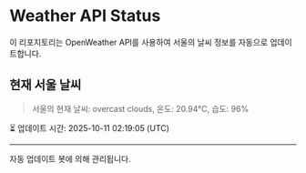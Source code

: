 
# Weather API Status

이 리포지토리는 OpenWeather API를 사용하여 서울의 날씨 정보를 자동으로 업데이트합니다.

## 현재 서울 날씨
> 서울의 현재 날씨: overcast clouds, 온도: 20.94°C, 습도: 96%

⏳ 업데이트 시간: 2025-10-11 02:19:05 (UTC)

---
자동 업데이트 봇에 의해 관리됩니다.
